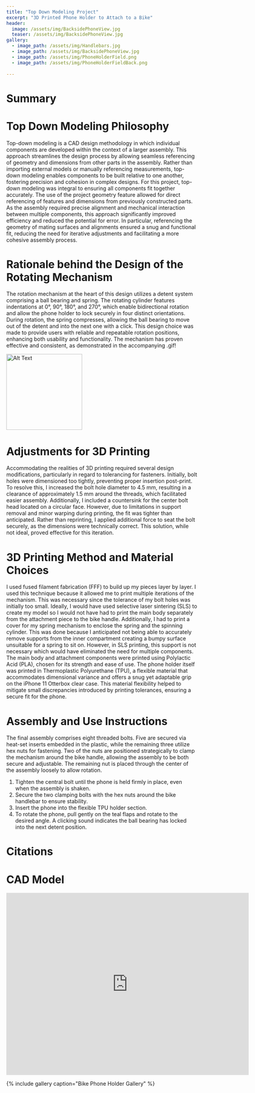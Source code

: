 ```yaml
---
title: "Top Down Modeling Project"
excerpt: "3D Printed Phone Holder to Attach to a Bike"
header:
  image: /assets/img/BacksidePhoneView.jpg
  teaser: /assets/img/BacksidePhoneView.jpg
gallery:
  - image_path: /assets/img/Handlebars.jpg
  - image_path: /assets/img/BacksidePhoneView.jpg
  - image_path: /assets/img/PhoneHolderField.png
  - image_path: /assets/img/PhoneHolderFieldBack.png
     
---
```


# Summary 


# Top Down Modeling Philosophy 

Top-down modeling is a CAD design methodology in which individual components are developed within the context of a larger assembly. This approach streamlines the design process by allowing seamless referencing of geometry and dimensions from other parts in the assembly. Rather than importing external models or manually referencing measurements, top-down modeling enables components to be built relative to one another, fostering precision and cohesion in complex designs.
For this project, top-down modeling was integral to ensuring all components fit together accurately. The use of the project geometry feature allowed for direct referencing of features and dimensions from previously constructed parts. As the assembly required precise alignment and mechanical interaction between multiple components, this approach significantly improved efficiency and reduced the potential for error. In particular, referencing the geometry of mating surfaces and alignments ensured a snug and functional fit, reducing the need for iterative adjustments and facilitating a more cohesive assembly process.

# Rationale behind the Design of the Rotating Mechanism

The rotation mechanism at the heart of this design utilizes a detent system comprising a ball bearing and spring. The rotating cylinder features indentations at 0°, 90°, 180°, and 270°, which enable bidirectional rotation and allow the phone holder to lock securely in four distinct orientations. During rotation, the spring compresses, allowing the ball bearing to move out of the detent and into the next one with a click. This design choice was made to provide users with reliable and repeatable rotation positions, enhancing both usability and functionality. The mechanism has proven effective and consistent, as demonstrated in the accompanying .gif!

<img src="/assets/img/RotatingPhone.GIF" alt="Alt Text" width="200">

# Adjustments for 3D Printing

Accommodating the realities of 3D printing required several design modifications, particularly in regard to tolerancing for fasteners. Initially, bolt holes were dimensioned too tightly, preventing proper insertion post-print. To resolve this, I increased the bolt hole diameter to 4.5 mm, resulting in a clearance of approximately 1.5 mm around the threads, which facilitated easier assembly.
Additionally, I included a countersink for the center bolt head located on a circular face. However, due to limitations in support removal and minor warping during printing, the fit was tighter than anticipated. Rather than reprinting, I applied additional force to seat the bolt securely, as the dimensions were technically correct. This solution, while not ideal, proved effective for this iteration.

# 3D Printing Method and Material Choices

I used fused filament fabrication (FFF) to build up my pieces layer by layer. I used this technique because it allowed me to print multiple iterations of the mechanism. This was necessary since the tolerance of my bolt holes was initially too small. Ideally, I would have used selective laser sintering (SLS) to create my model so I would not have had to print the main body separately from the attachment piece to the bike handle. Additionally, I had to print a cover for my spring mechanism to enclose the spring and the spinning cylinder. This was done because I anticipated not being able to accurately remove supports from the inner compartment creating a bumpy surface unsuitable for a spring to sit on. However, in SLS printing, this support is not necessary which would have eliminated the need for multiple components.
The main body and attachment components were printed using Polylactic Acid (PLA), chosen for its strength and ease of use. The phone holder itself was printed in Thermoplastic Polyurethane (TPU), a flexible material that accommodates dimensional variance and offers a snug yet adaptable grip on the iPhone 11 Otterbox clear case. This material flexibility helped to mitigate small discrepancies introduced by printing tolerances, ensuring a secure fit for the phone.

# Assembly and Use Instructions 

The final assembly comprises eight threaded bolts. Five are secured via heat-set inserts embedded in the plastic, while the remaining three utilize hex nuts for fastening. Two of the nuts are positioned strategically to clamp the mechanism around the bike handle, allowing the assembly to be both secure and adjustable. The remaining nut is placed through the center of the assembly loosely to allow rotation. 

1. Tighten the central bolt until the phone is held firmly in place, even when the assembly is shaken.
2. Secure the two clamping bolts with the hex nuts around the bike handlebar to ensure stability.
3. Insert the phone into the flexible TPU holder section.
4. To rotate the phone, pull gently on the teal flaps and rotate to the desired angle. A clicking sound indicates the ball bearing has locked into the next detent position.

# Citations 

# CAD Model
<iframe src="https://vanderbilt643.autodesk360.com/shares/public/SH286ddQT78850c0d8a4a858f7e5ebdb6b1c?mode=embed" width="640" height="480" allowfullscreen="true" webkitallowfullscreen="true" mozallowfullscreen="true"  frameborder="0"></iframe>


{% include gallery caption="Bike Phone Holder Gallery" %}

